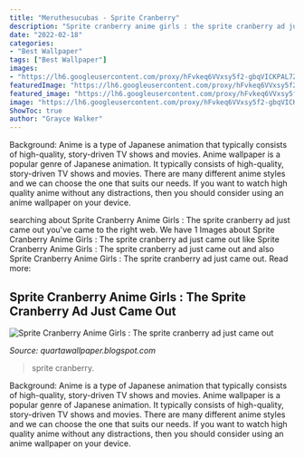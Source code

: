 ```yaml
---
title: "Meruthesucubas - Sprite Cranberry"
description: "Sprite cranberry anime girls : the sprite cranberry ad just came out"
date: "2022-02-18"
categories:
- "Best Wallpaper"
tags: ["Best Wallpaper"]
images:
- "https://lh6.googleusercontent.com/proxy/hFvkeq6VVxsy5f2-gbqVICKPAL7ZHOcf5TcknwhZ1vhhJSskendnyjXUA03NZ-kN8w8XbAthAFPfz9Ui9TzJtQ_yvWieWlnaV16BKNdnVYo0yQZA7yoEW8sfpF_zAOn13alFfwHhyGYTHI45BO-xKzWiuCuxhNu1pQ=w1200-h630-p-k-no-nu"
featuredImage: "https://lh6.googleusercontent.com/proxy/hFvkeq6VVxsy5f2-gbqVICKPAL7ZHOcf5TcknwhZ1vhhJSskendnyjXUA03NZ-kN8w8XbAthAFPfz9Ui9TzJtQ_yvWieWlnaV16BKNdnVYo0yQZA7yoEW8sfpF_zAOn13alFfwHhyGYTHI45BO-xKzWiuCuxhNu1pQ=w1200-h630-p-k-no-nu"
featured_image: "https://lh6.googleusercontent.com/proxy/hFvkeq6VVxsy5f2-gbqVICKPAL7ZHOcf5TcknwhZ1vhhJSskendnyjXUA03NZ-kN8w8XbAthAFPfz9Ui9TzJtQ_yvWieWlnaV16BKNdnVYo0yQZA7yoEW8sfpF_zAOn13alFfwHhyGYTHI45BO-xKzWiuCuxhNu1pQ=w1200-h630-p-k-no-nu"
image: "https://lh6.googleusercontent.com/proxy/hFvkeq6VVxsy5f2-gbqVICKPAL7ZHOcf5TcknwhZ1vhhJSskendnyjXUA03NZ-kN8w8XbAthAFPfz9Ui9TzJtQ_yvWieWlnaV16BKNdnVYo0yQZA7yoEW8sfpF_zAOn13alFfwHhyGYTHI45BO-xKzWiuCuxhNu1pQ=w1200-h630-p-k-no-nu"
ShowToc: true
author: "Grayce Walker"
---
```



Background: Anime is a type of Japanese animation that typically consists of high-quality, story-driven TV shows and movies.
Anime wallpaper is a popular genre of Japanese animation. It typically consists of high-quality, story-driven TV shows and movies. There are many different anime styles and we can choose the one that suits our needs. If you want to watch high quality anime without any distractions, then you should consider using an anime wallpaper on your device.

	

		
searching about Sprite Cranberry Anime Girls : The sprite cranberry ad just came out you've came to the right web. We have 1 Images about Sprite Cranberry Anime Girls : The sprite cranberry ad just came out like Sprite Cranberry Anime Girls : The sprite cranberry ad just came out and also Sprite Cranberry Anime Girls : The sprite cranberry ad just came out. Read more:
		
    
## Sprite Cranberry Anime Girls : The Sprite Cranberry Ad Just Came Out

<img loading=lazy src="https://lh6.googleusercontent.com/proxy/hFvkeq6VVxsy5f2-gbqVICKPAL7ZHOcf5TcknwhZ1vhhJSskendnyjXUA03NZ-kN8w8XbAthAFPfz9Ui9TzJtQ_yvWieWlnaV16BKNdnVYo0yQZA7yoEW8sfpF_zAOn13alFfwHhyGYTHI45BO-xKzWiuCuxhNu1pQ=w1200-h630-p-k-no-nu" onerror="this.onerror=null;this.src='https://tse3.mm.bing.net/th?id=OIP.JGzzxSHzhHctJ2DCdXBzhwAAAA&amp;pid=15.1';" alt="Sprite Cranberry Anime Girls : The sprite cranberry ad just came out">

_Source: quartawallpaper.blogspot.com_

>sprite cranberry. 

	

Background: Anime is a type of Japanese animation that typically consists of high-quality, story-driven TV shows and movies.
Anime wallpaper is a popular genre of Japanese animation. It typically consists of high-quality, story-driven TV shows and movies. There are many different anime styles and we can choose the one that suits our needs. If you want to watch high quality anime without any distractions, then you should consider using an anime wallpaper on your device.


